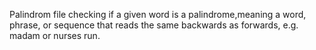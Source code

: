 Palindrom file checking if a given word is a palindrome,meaning a word, phrase, or sequence that reads the same backwards as forwards, e.g. madam or nurses run.